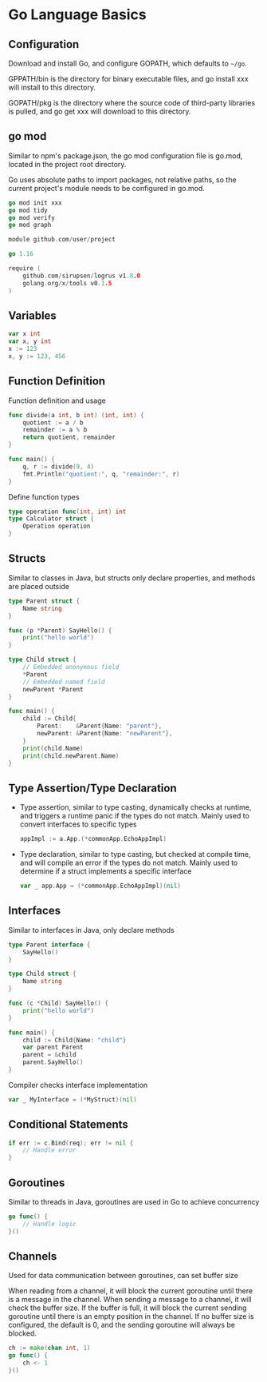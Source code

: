 # Go Language Basics

## Configuration
Download and install Go, and configure GOPATH, which defaults to `~/go`.

GPPATH/bin is the directory for binary executable files, and go install xxx will install to this directory.

GOPATH/pkg is the directory where the source code of third-party libraries is pulled, and go get xxx will download to this directory.

## go mod
Similar to npm's package.json, the go mod configuration file is go.mod, located in the project root directory.

Go uses absolute paths to import packages, not relative paths, so the current project's module needs to be configured in go.mod.

```go
go mod init xxx
go mod tidy
go mod verify
go mod graph
```

```go
module github.com/user/project

go 1.16

require (
    github.com/sirupsen/logrus v1.8.0
    golang.org/x/tools v0.1.5
)
```

## Variables
```go
var x int
var x, y int
x := 123
x, y := 123, 456
```

## Function Definition

Function definition and usage

```go
func divide(a int, b int) (int, int) {
    quotient := a / b
    remainder := a % b
    return quotient, remainder
}

func main() {
    q, r := divide(9, 4)
    fmt.Println("quotient:", q, "remainder:", r)
}
```

Define function types

```go
type operation func(int, int) int
type Calculator struct {
    Operation operation
}
```

## Structs
Similar to classes in Java, but structs only declare properties, and methods are placed outside
```go
type Parent struct {
	Name string
}

func (p *Parent) SayHello() {
	print("hello world")
}

type Child struct {
	// Embedded anonymous field
	*Parent
	// Embedded named field
	newParent *Parent
}

func main() {
	child := Child{
		Parent:    &Parent{Name: "parent"},
		newParent: &Parent{Name: "newParent"},
	}
	print(child.Name)
	print(child.newParent.Name)
}
```

## Type Assertion/Type Declaration

- Type assertion, similar to type casting, dynamically checks at runtime, and triggers a runtime panic if the types do not match. Mainly used to convert interfaces to specific types

  ```go
  appImpl := a.App.(*commonApp.EchoAppImpl)
  ```

- Type declaration, similar to type casting, but checked at compile time, and will compile an error if the types do not match. Mainly used to determine if a struct implements a specific interface
  
  ```go
  var _ app.App = (*commonApp.EchoAppImpl)(nil)
  ```

## Interfaces

Similar to interfaces in Java, only declare methods

```go
type Parent interface {
    SayHello()
}

type Child struct {
    Name string
}

func (c *Child) SayHello() {
    print("hello world")
}

func main() {
    child := Child{Name: "child"}
    var parent Parent
    parent = &child
    parent.SayHello()
}
```

Compiler checks interface implementation

```go
var _ MyInterface = (*MyStruct)(nil)
```

## Conditional Statements

```go
if err := c.Bind(req); err != nil {
    // Handle error
}
```

## Goroutines

Similar to threads in Java, goroutines are used in Go to achieve concurrency

```go
go func() {
    // Handle logic
}()
```

## Channels

Used for data communication between goroutines, can set buffer size

When reading from a channel, it will block the current goroutine until there is a message in the channel. When sending a message to a channel, it will check the buffer size. If the buffer is full, it will block the current sending goroutine until there is an empty position in the channel. If no buffer size is configured, the default is 0, and the sending goroutine will always be blocked.

```go
ch := make(chan int, 1)
go func() {
    ch <- 1
}()
```